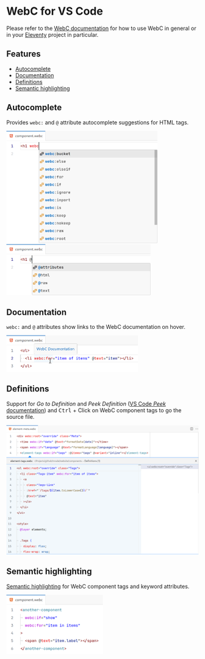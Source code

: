 # WebC for VS Code

Please refer to the [WebC documentation](https://www.11ty.dev/docs/languages/webc/) for how to use WebC in general or in your [Eleventy](https://www.11ty.dev/) project in particular.

## Features

- [Autocomplete](#autocomplete)
- [Documentation](#documentation)
- [Definitions](#definitions)
- [Semantic highlighting](#semantic-highlighting)

## Autocomplete

Provides `webc:` and `@` attribute autocomplete suggestions for HTML tags.

<img src="images/attribute-autocomplete-webc.webp" alt="List of autocomplete suggestions for WebC attributes." width="396">

<img src="images/attribute-autocomplete-at.webp" alt="List of autocomplete suggestions for WebC @ attributes." width="378">

## Documentation

`webc:` and `@` attributes show links to the WebC documentation on hover.

<img src="images/documentation-links.webp" alt="Hover tooltip on a webc:for attribute showing a link to the WebC documentation." width="345">

## Definitions

Support for _Go to Definition_ and _Peek Definition_ ([VS Code _Peek_ documentation](https://code.visualstudio.com/docs/editor/editingevolved#_peek)) and <kbd>Ctrl</kbd> + Click on WebC component tags to go the source file.

<img src="images/peek-definition.webp" alt="Peek definition disclosure box for a WebC component." width="698">

## Semantic highlighting

[Semantic highlighting](https://code.visualstudio.com/docs/getstarted/themes#_editor-semantic-highlighting) for WebC component tags and keyword attributes.

<img src="images/semantic-highlighting.webp" alt="Semantic highlighting example for a WebC component." width="253">

